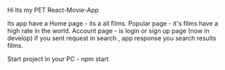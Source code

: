 Hi
Its my PET React-Movie-App

Its app have a Home page - its a all films. Popular page - it's films have a high rate in the world. Account page - is login or sign up page (now in develop)
if you sent request in search , app response you search results films.

Start project in your PC - npm start 